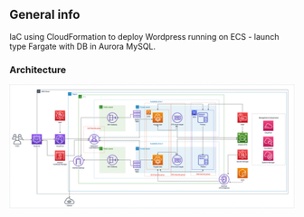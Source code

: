
## General info
IaC using CloudFormation to deploy Wordpress running on ECS - launch type Fargate with DB in Aurora MySQL.

### Architecture
![Architecture diagram](./img/architecture.png)